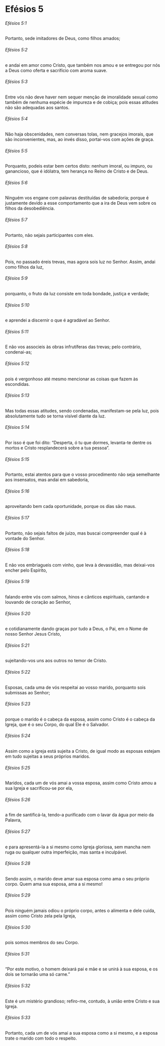 # Efésios 5

###### Efésios 5:1

Portanto, sede imitadores de Deus, como filhos amados;

###### Efésios 5:2

e andai em amor como Cristo, que também nos amou e se entregou por nós a Deus como oferta e sacrifício com aroma suave.

###### Efésios 5:3

Entre vós não deve haver nem sequer menção de imoralidade sexual como também de nenhuma espécie de impureza e de cobiça; pois essas atitudes não são adequadas aos santos.

###### Efésios 5:4

Não haja obscenidades, nem conversas tolas, nem gracejos imorais, que são inconvenientes, mas, ao invés disso, portai-vos com ações de graça.

###### Efésios 5:5

Porquanto, podeis estar bem certos disto: nenhum imoral, ou impuro, ou ganancioso, que é idólatra, tem herança no Reino de Cristo e de Deus.

###### Efésios 5:6

Ninguém vos engane com palavras destituídas de sabedoria; porque é justamente devido a esse comportamento que a ira de Deus vem sobre os filhos da desobediência.

###### Efésios 5:7

Portanto, não sejais participantes com eles.

###### Efésios 5:8

Pois, no passado éreis trevas, mas agora sois luz no Senhor. Assim, andai como filhos da luz,

###### Efésios 5:9

porquanto, o fruto da luz consiste em toda bondade, justiça e verdade;

###### Efésios 5:10

e aprendei a discernir o que é agradável ao Senhor.

###### Efésios 5:11

E não vos associeis às obras infrutíferas das trevas; pelo contrário, condenai-as;

###### Efésios 5:12

pois é vergonhoso até mesmo mencionar as coisas que fazem às escondidas.

###### Efésios 5:13

Mas todas essas atitudes, sendo condenadas, manifestam-se pela luz, pois absolutamente tudo se torna visível diante da luz.

###### Efésios 5:14

Por isso é que foi dito: “Desperta, ó tu que dormes, levanta-te dentre os mortos e Cristo resplandecerá sobre a tua pessoa”.

###### Efésios 5:15

Portanto, estai atentos para que o vosso procedimento não seja semelhante aos insensatos, mas andai em sabedoria,

###### Efésios 5:16

aproveitando bem cada oportunidade, porque os dias são maus.

###### Efésios 5:17

Portanto, não sejais faltos de juízo, mas buscai compreender qual é à vontade do Senhor.

###### Efésios 5:18

E não vos embriagueis com vinho, que leva à devassidão, mas deixai-vos encher pelo Espírito,

###### Efésios 5:19

falando entre vós com salmos, hinos e cânticos espirituais, cantando e louvando de coração ao Senhor,

###### Efésios 5:20

e cotidianamente dando graças por tudo a Deus, o Pai, em o Nome de nosso Senhor Jesus Cristo,

###### Efésios 5:21

sujeitando-vos uns aos outros no temor de Cristo.

###### Efésios 5:22

Esposas, cada uma de vós respeitai ao vosso marido, porquanto sois submissas ao Senhor;

###### Efésios 5:23

porque o marido é o cabeça da esposa, assim como Cristo é o cabeça da Igreja, que é o seu Corpo, do qual Ele é o Salvador.

###### Efésios 5:24

Assim como a igreja está sujeita a Cristo, de igual modo as esposas estejam em tudo sujeitas a seus próprios maridos.

###### Efésios 5:25

Maridos, cada um de vós amai a vossa esposa, assim como Cristo amou a sua Igreja e sacrificou-se por ela,

###### Efésios 5:26

a fim de santificá-la, tendo-a purificado com o lavar da água por meio da Palavra,

###### Efésios 5:27

e para apresentá-la a si mesmo como Igreja gloriosa, sem mancha nem ruga ou qualquer outra imperfeição, mas santa e inculpável.

###### Efésios 5:28

Sendo assim, o marido deve amar sua esposa como ama o seu próprio corpo. Quem ama sua esposa, ama a si mesmo!

###### Efésios 5:29

Pois ninguém jamais odiou o próprio corpo, antes o alimenta e dele cuida, assim como Cristo zela pela Igreja,

###### Efésios 5:30

pois somos membros do seu Corpo.

###### Efésios 5:31

“Por este motivo, o homem deixará pai e mãe e se unirá à sua esposa, e os dois se tornarão uma só carne.”

###### Efésios 5:32

Este é um mistério grandioso; refiro-me, contudo, à união entre Cristo e sua Igreja.

###### Efésios 5:33

Portanto, cada um de vós amai a sua esposa como a si mesmo, e a esposa trate o marido com todo o respeito.

